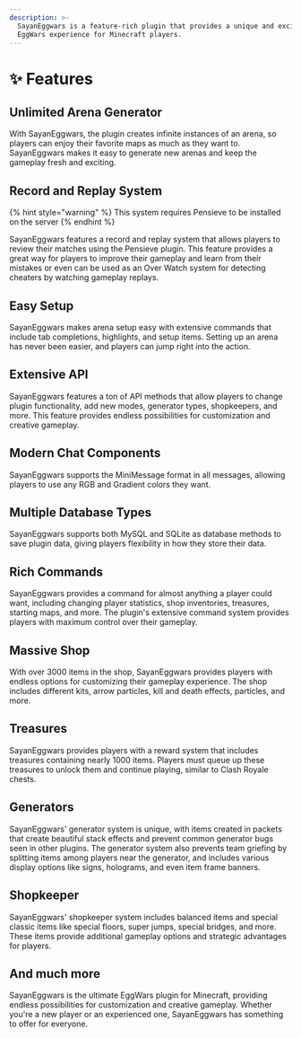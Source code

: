 ```yaml
---
description: >-
  SayanEggwars is a feature-rich plugin that provides a unique and exciting
  EggWars experience for Minecraft players.
---
```


# ✨ Features

## Unlimited Arena Generator

With SayanEggwars, the plugin creates infinite instances of an arena, so players can enjoy their favorite maps as much as they want to. SayanEggwars makes it easy to generate new arenas and keep the gameplay fresh and exciting.

## Record and Replay System

{% hint style="warning" %}
This system requires Pensieve to be installed on the server
{% endhint %}

SayanEggwars features a record and replay system that allows players to review their matches using the Pensieve plugin. This feature provides a great way for players to improve their gameplay and learn from their mistakes or even can be used as an Over Watch system for detecting cheaters by watching gameplay replays.

## Easy Setup

SayanEggwars makes arena setup easy with extensive commands that include tab completions, highlights, and setup items. Setting up an arena has never been easier, and players can jump right into the action.

## Extensive API

SayanEggwars features a ton of API methods that allow players to change plugin functionality, add new modes, generator types, shopkeepers, and more. This feature provides endless possibilities for customization and creative gameplay.

## Modern Chat Components

SayanEggwars supports the MiniMessage format in all messages, allowing players to use any RGB and Gradient colors they want.

## Multiple Database Types

SayanEggwars supports both MySQL and SQLite as database methods to save plugin data, giving players flexibility in how they store their data.

## Rich Commands

SayanEggwars provides a command for almost anything a player could want, including changing player statistics, shop inventories, treasures, starting maps, and more. The plugin's extensive command system provides players with maximum control over their gameplay.

## Massive Shop

With over 3000 items in the shop, SayanEggwars provides players with endless options for customizing their gameplay experience. The shop includes different kits, arrow particles, kill and death effects, particles, and more.

## Treasures

SayanEggwars provides players with a reward system that includes treasures containing nearly 1000 items. Players must queue up these treasures to unlock them and continue playing, similar to Clash Royale chests.

## Generators

SayanEggwars' generator system is unique, with items created in packets that create beautiful stack effects and prevent common generator bugs seen in other plugins. The generator system also prevents team griefing by splitting items among players near the generator, and includes various display options like signs, holograms, and even item frame banners.

## Shopkeeper

SayanEggwars' shopkeeper system includes balanced items and special classic items like special floors, super jumps, special bridges, and more. These items provide additional gameplay options and strategic advantages for players.

## And much more

SayanEggwars is the ultimate EggWars plugin for Minecraft, providing endless possibilities for customization and creative gameplay. Whether you're a new player or an experienced one, SayanEggwars has something to offer for everyone.

